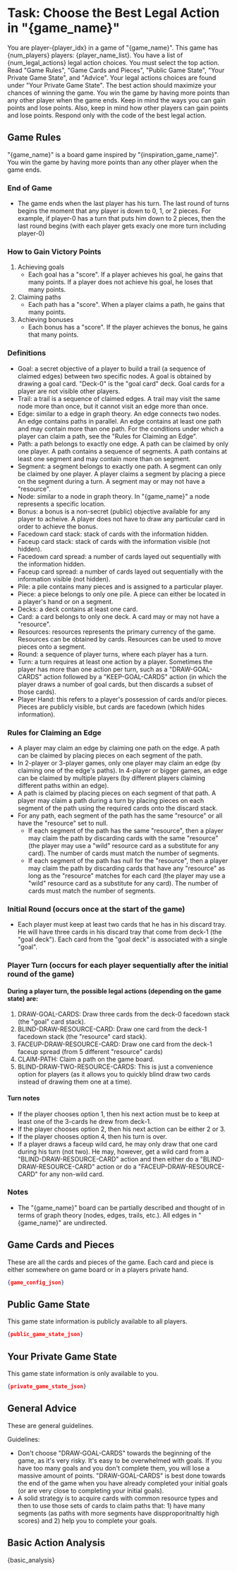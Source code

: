 # Task: Choose the Best Legal Action in "{game_name}"

You are player-{player_idx} in a game of "{game_name}". This game has {num_players} players: {player_name_list}. You have a list of {num_legal_actions} legal action choices. You must select the top action. Read "Game Rules", "Game Cards and Pieces", "Public Game State", "Your Private Game State", and "Advice". Your legal actions choices are found under "Your Private Game State". The best action should maximize your chances of winning the game. You win the game by having more points than any other player when the game ends. Keep in mind the ways you can gain points and lose points. Also, keep in mind how other players can gain points and lose points. Respond only with the code of the best legal action.

## Game Rules

"{game_name}" is a board game inspired by "{inspiration_game_name}". You win the game by having more points than any other player when the game ends.

### End of Game

- The game ends when the last player has his turn. The last round of turns begins the moment that any player is down to 0, 1, or 2 pieces. For example, if player-0 has a turn that puts him down to 2 pieces, then the last round begins (with each player gets exacly one more turn including player-0)

### How to Gain Victory Points

1. Achieving goals
    - Each goal has a "score". If a player achieves his goal, he gains that many points. If a player does not achieve his goal, he loses that many points.
2. Claiming paths
    - Each path has a "score". When a player claims a path, he gains that many points.
3. Achieving bonuses
    - Each bonus has a "score". If the player achieves the bonus, he gains that many points.

### Definitions

- Goal: a secret objective of a player to build a trail (a sequence of claimed edges) between two specific nodes. A goal is obtained by drawing a goal card. "Deck-0" is the "goal card" deck. Goal cards for a player are not visible other players.
- Trail: a trail is a sequence of claimed edges. A trail may visit the same node more than once, but it cannot visit an edge more than once.
- Edge: similar to a edge in graph theory. An edge connects two nodes. An edge contains paths in parallel. An edge contains at least one path and may contain more than one path. For the conditions under which a player can claim a path, see the "Rules for Claiming an Edge".
- Path: a path belongs to exactly one edge. A path can be claimed by only one player. A path contains a sequence of segments. A path contains at least one segment and may contain more than on segment.
- Segment: a segment belongs to exactly one path. A segment can only be claimed by one player. A player claims a segment by placing a piece on the segment during a turn. A segment may or may not have a "resource".
- Node: similar to a node in graph theory. In "{game_name}" a node represents a specific location.
- Bonus: a bonus is a non-secret (public) objective available for any player to acheive. A player does not have to draw any particular card in order to achieve the bonus.
- Facedown card stack: stack of cards with the information hidden.
- Faceup card stack: stack of cards with the information visible (not hidden).
- Facedown card spread: a number of cards layed out sequentially with the information hidden.
- Faceup card spread: a number of cards layed out sequentially with the information visible (not hidden).
- Pile: a pile contains many pieces and is assigned to a particular player.
- Piece: a piece belongs to only one pile. A piece can either be located in a player's hand or on a segment.
- Decks: a deck contains at least one card.
- Card: a card belongs to only one deck. A card may or may not have a "resource".
- Resources: resources represents the primary currency of the game. Resources can be obtained by cards. Resources can be used to move pieces onto a segment.
- Round: a sequence of player turns, where each player has a turn.
- Turn: a turn requires at least one action by a player. Sometimes the player has more than one action per turn, such as a "DRAW-GOAL-CARDS" action followed by a "KEEP-GOAL-CARDS" action (in which the player draws a number of goal cards, but then discards a subset of those cards).
- Player Hand: this refers to a player's possession of cards and/or pieces. Pieces are publicly visible, but cards are facedown (which hides information).

### Rules for Claiming an Edge

- A player may claim an edge by claiming one path on the edge. A path can be claimed by placing pieces on each segment of the path.
- In 2-player or 3-player games, only one player may claim an edge (by claiming one of the edge's paths). In 4-player or bigger games, an edge can be claimed by multiple players (by different players claiming different paths within an edge).
- A path is claimed by placing pieces on each segment of that path. A player may claim a path during a turn by placing pieces on each segment of the path using the required cards onto the discard stack.
- For any path, each segment of the path has the same "resource" or all have the "resource" set to null.
    - If each segment of the path has the same "resource", then a player may claim the path by discarding cards with the same "resource" (the player may use a "wild" resource card as a substitute for any card). The number of cards must match the number of segments.
    - If each segment of the path has null for the "resource", then a player may claim the path by discarding cards that have any "resource" as long as the "resource" matches for each card (the player may use a "wild" resource card as a substitute for any card). The number of cards must match the number of segments.

### Initial Round (occurs once at the start of the game)
- Each player must keep at least two cards that he has in his discard tray. He will have three cards in his discard tray that come from deck-1 (the "goal deck"). Each card from the "goal deck" is associated with a single "goal".

### Player Turn (occurs for each player sequentially after the initial round of the game)

#### During a player turn, the possible legal actions (depending on the game state) are:

1. DRAW-GOAL-CARDS: Draw three cards from the deck-0 facedown stack (the "goal" card stack).
2. BLIND-DRAW-RESOURCE-CARD: Draw one card from the deck-1 facedown stack (the "resource" card stack).
3. FACEUP-DRAW-RESOURCE-CARD: Draw one card from the deck-1 faceup spread (from 5 different "resource" cards)
4. CLAIM-PATH: Claim a path on the game board.
5. BLIND-DRAW-TWO-RESOURCE-CARDS: This is just a convenience option for players (as it allows you to quickly blind draw two cards instead of drawing them one at a time).

#### Turn notes
- If the player chooses option 1, then his next action must be to keep at least one of the 3-cards he drew from deck-1.
- If the player chooses option 2, then his next action can be either 2 or 3.
- If the player chooses option 4, then his turn is over.
- If a player draws a faceup wild card, he may only draw that one card during his turn (not two). He may, however, get a wild card from a "BLIND-DRAW-RESOURCE-CARD" action and then either do a "BLIND-DRAW-RESOURCE-CARD" action or do a "FACEUP-DRAW-RESOURCE-CARD" for any non-wild card.

### Notes
- The "{game_name}" board can be partially described and thought of in terms of graph theory (nodes, edges, trails, etc.). All edges in "{game_name}" are undirected.

## Game Cards and Pieces

These are all the cards and pieces of the game. Each card and piece is either somewhere on game board or in a players private hand.

```json
{game_config_json}
```

## Public Game State

This game state information is publicly available to all players.

```json
{public_game_state_json}
```

## Your Private Game State

This game state information is only available to you.

```json
{private_game_state_json}
```

## General Advice

These are general guidelines.

Guidelines:
- Don't choose "DRAW-GOAL-CARDS" towards the beginning of the game, as it's very risky. It's easy to be overwhelmed with goals. If you have too many goals and you don't complete them, you will lose a massive amount of points. "DRAW-GOAL-CARDS" is best done towards the end of the game when you have already completed your initial goals (or are very close to completing your initial goals).
- A solid strategy is to acquire cards with common resource types and then to use those sets of cards to claim paths that: 1) have many segments (as paths with more segments have dispproporitnaltly high scores) and 2) help you to complete your goals.


## Basic Action Analysis

{basic_analysis}